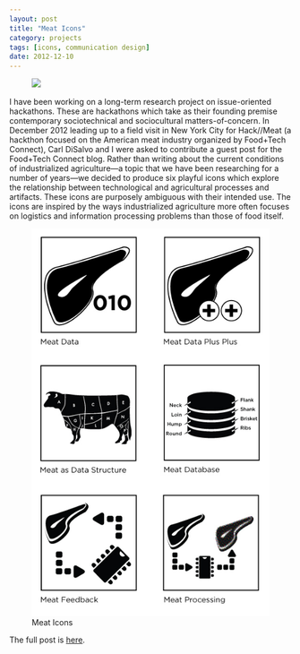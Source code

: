 ```yaml
---
layout: post
title: "Meat Icons"
category: projects
tags: [icons, communication design]
date: 2012-12-10 
---
```


<figure>
	<img src="{{ "images/meat/marbled.png" | relative_url }}">
</figure>

I have been working on a long-term research project on issue-oriented hackathons. These are hackathons which take as their founding premise contemporary sociotechnical and sociocultural matters-of-concern. In December 2012 leading up to a field visit in New York City for Hack//Meat (a hackthon focused on the American meat industry organized by Food+Tech Connect), Carl DiSalvo and I were asked to contribute a guest post for the Food+Tech Connect blog. Rather than writing about the current conditions of industrialized agriculture&mdash;a topic that we have been researching for a number of years&mdash;we decided to produce six playful icons which explore the relationship between technological and agricultural processes and artifacts. These icons are purposely ambiguous with their intended use. The icons are inspired by the ways industrialized agriculture more often focuses on logistics and information processing problems than those of food itself.

<figure>
	<img src="/images/meat/MeatIcons.jpg">
	<figcaption>Meat Icons</figcaption>
</figure>

The full post is [here](http://www.foodtechconnect.com/2012/11/25/hacking-meat-data-icons-infographic/).
